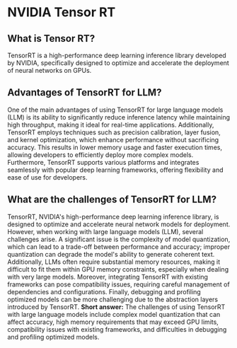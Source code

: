 # NVIDIA Tensor RT

## What is Tensor RT?
TensorRT is a high-performance deep learning inference library developed by NVIDIA, specifically designed to optimize and accelerate the deployment of neural networks on GPUs.

## Advantages of TensorRT for LLM?
One of the main advantages of using TensorRT for large language models (LLM) is its ability to significantly reduce inference latency while maintaining high throughput, making it ideal for real-time applications. Additionally, TensorRT employs techniques such as precision calibration, layer fusion, and kernel optimization, which enhance performance without sacrificing accuracy. This results in lower memory usage and faster execution times, allowing developers to efficiently deploy more complex models. Furthermore, TensorRT supports various platforms and integrates seamlessly with popular deep learning frameworks, offering flexibility and ease of use for developers.

## What are the challenges of TensorRT for LLM?
TensorRT, NVIDIA's high-performance deep learning inference library, is designed to optimize and accelerate neural network models for deployment. However, when working with large language models (LLM), several challenges arise. A significant issue is the complexity of model quantization, which can lead to a trade-off between performance and accuracy; improper quantization can degrade the model's ability to generate coherent text. Additionally, LLMs often require substantial memory resources, making it difficult to fit them within GPU memory constraints, especially when dealing with very large models. Moreover, integrating TensorRT with existing frameworks can pose compatibility issues, requiring careful management of dependencies and configurations. Finally, debugging and profiling optimized models can be more challenging due to the abstraction layers introduced by TensorRT. **Short answer:** The challenges of using TensorRT with large language models include complex model quantization that can affect accuracy, high memory requirements that may exceed GPU limits, compatibility issues with existing frameworks, and difficulties in debugging and profiling optimized models.